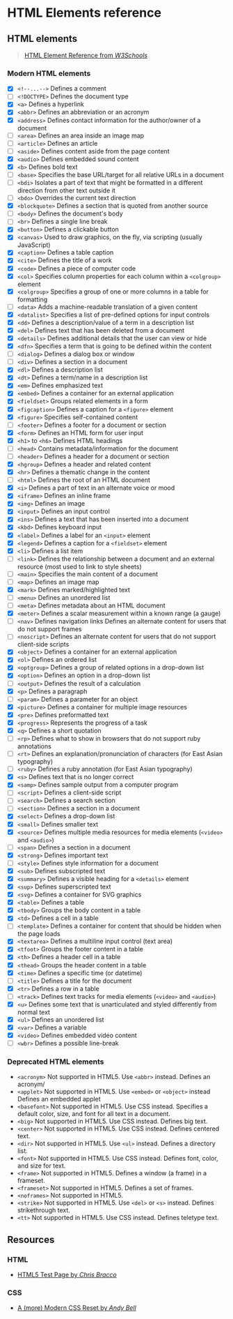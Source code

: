 # HTML Elements reference

## HTML elements

> [HTML Element Reference from _W3Schools_](https://www.w3schools.com/tags/default.asp)

### Modern HTML elements

- [x] `<!--...-->` Defines a comment
- [ ] `<!DOCTYPE>` Defines the document type
- [x] `<a>` Defines a hyperlink
- [x] `<abbr>` Defines an abbreviation or an acronym
- [x] `<address>` Defines contact information for the author/owner of a document
- [ ] `<area>` Defines an area inside an image map
- [ ] `<article>` Defines an article
- [ ] `<aside>` Defines content aside from the page content
- [x] `<audio>` Defines embedded sound content
- [x] `<b>` Defines bold text
- [ ] `<base>` Specifies the base URL/target for all relative URLs in a document
- [ ] `<bdi>` Isolates a part of text that might be formatted in a different direction from other text outside it
- [ ] `<bdo>` Overrides the current text direction
- [x] `<blockquote>` Defines a section that is quoted from another source
- [ ] `<body>` Defines the document's body
- [ ] `<br>` Defines a single line break
- [x] `<button>` Defines a clickable button
- [x] `<canvas>` Used to draw graphics, on the fly, via scripting (usually JavaScript)
- [x] `<caption>` Defines a table caption
- [x] `<cite>` Defines the title of a work
- [x] `<code>` Defines a piece of computer code
- [x] `<col>` Specifies column properties for each column within a `<colgroup>` element
- [x] `<colgroup>` Specifies a group of one or more columns in a table for formatting
- [ ] `<data>` Adds a machine-readable translation of a given content
- [x] `<datalist>` Specifies a list of pre-defined options for input controls
- [x] `<dd>` Defines a description/value of a term in a description list
- [x] `<del>` Defines text that has been deleted from a document
- [x] `<details>` Defines additional details that the user can view or hide
- [x] `<dfn>` Specifies a term that is going to be defined within the content
- [ ] `<dialog>` Defines a dialog box or window
- [ ] `<div>` Defines a section in a document
- [x] `<dl>` Defines a description list
- [x] `<dt>` Defines a term/name in a description list
- [x] `<em>` Defines emphasized text
- [x] `<embed>` Defines a container for an external application
- [x] `<fieldset>` Groups related elements in a form
- [x] `<figcaption>` Defines a caption for a `<figure>` element
- [x] `<figure>` Specifies self-contained content
- [ ] `<footer>` Defines a footer for a document or section
- [x] `<form>` Defines an HTML form for user input
- [x] `<h1>` to `<h6>` Defines HTML headings
- [ ] `<head>` Contains metadata/information for the document
- [ ] `<header>` Defines a header for a document or section
- [x] `<hgroup>` Defines a header and related content
- [x] `<hr>` Defines a thematic change in the content
- [ ] `<html>` Defines the root of an HTML document
- [x] `<i>` Defines a part of text in an alternate voice or mood
- [x] `<iframe>` Defines an inline frame
- [x] `<img>` Defines an image
- [x] `<input>` Defines an input control
- [x] `<ins>` Defines a text that has been inserted into a document
- [x] `<kbd>` Defines keyboard input
- [x] `<label>` Defines a label for an `<input>` element
- [x] `<legend>` Defines a caption for a `<fieldset>` element
- [x] `<li>` Defines a list item
- [ ] `<link>` Defines the relationship between a document and an external resource (most used to link to style sheets)
- [ ] `<main>` Specifies the main content of a document
- [ ] `<map>` Defines an image map
- [x] `<mark>` Defines marked/highlighted text
- [ ] `<menu>` Defines an unordered list
- [ ] `<meta>` Defines metadata about an HTML document
- [x] `<meter>` Defines a scalar measurement within a known range (a gauge)
- [ ] `<nav>` Defines navigation links
      Defines an alternate content for users that do not support frames
- [ ] `<noscript>` Defines an alternate content for users that do not support client-side scripts
- [x] `<object>` Defines a container for an external application
- [x] `<ol>` Defines an ordered list
- [x] `<optgroup>` Defines a group of related options in a drop-down list
- [x] `<option>` Defines an option in a drop-down list
- [ ] `<output>` Defines the result of a calculation
- [x] `<p>` Defines a paragraph
- [ ] `<param>` Defines a parameter for an object
- [x] `<picture>` Defines a container for multiple image resources
- [x] `<pre>` Defines preformatted text
- [x] `<progress>` Represents the progress of a task
- [x] `<q>` Defines a short quotation
- [ ] `<rp>` Defines what to show in browsers that do not support ruby annotations
- [ ] `<rt>` Defines an explanation/pronunciation of characters (for East Asian typography)
- [ ] `<ruby>` Defines a ruby annotation (for East Asian typography)
- [x] `<s>` Defines text that is no longer correct
- [x] `<samp>` Defines sample output from a computer program
- [ ] `<script>` Defines a client-side script
- [ ] `<search>` Defines a search section
- [ ] `<section>` Defines a section in a document
- [x] `<select>` Defines a drop-down list
- [x] `<small>` Defines smaller text
- [x] `<source>` Defines multiple media resources for media elements (`<video>` and `<audio>`)
- [ ] `<span>` Defines a section in a document
- [x] `<strong>` Defines important text
- [ ] `<style>` Defines style information for a document
- [x] `<sub>` Defines subscripted text
- [x] `<summary>` Defines a visible heading for a `<details>` element
- [x] `<sup>` Defines superscripted text
- [x] `<svg>` Defines a container for SVG graphics
- [x] `<table>` Defines a table
- [x] `<tbody>` Groups the body content in a table
- [x] `<td>` Defines a cell in a table
- [ ] `<template>` Defines a container for content that should be hidden when the page loads
- [x] `<textarea>` Defines a multiline input control (text area)
- [x] `<tfoot>` Groups the footer content in a table
- [x] `<th>` Defines a header cell in a table
- [x] `<thead>` Groups the header content in a table
- [x] `<time>` Defines a specific time (or datetime)
- [ ] `<title>` Defines a title for the document
- [x] `<tr>` Defines a row in a table
- [ ] `<track>` Defines text tracks for media elements (`<video>` and `<audio>`)
- [x] `<u>` Defines some text that is unarticulated and styled differently from normal text
- [x] `<ul>` Defines an unordered list
- [x] `<var>` Defines a variable
- [x] `<video>` Defines embedded video content
- [ ] `<wbr>` Defines a possible line-break

### Deprecated HTML elements

- `<acronym>` Not supported in HTML5. Use `<abbr>` instead. Defines an acronym/
- `<applet>` Not supported in HTML5. Use `<embed>` or `<object>` instead
  Defines an embedded applet
- `<basefont>` Not supported in HTML5. Use CSS instead. Specifies a default color, size, and font for all text in a document.
- `<big>` Not supported in HTML5. Use CSS instead. Defines big text.
- `<center>` Not supported in HTML5. Use CSS instead. Defines centered text.
- `<dir>` Not supported in HTML5. Use `<ul>` instead. Defines a directory list.
- `<font>` Not supported in HTML5. Use CSS instead. Defines font, color, and size for text.
- `<frame>` Not supported in HTML5. Defines a window (a frame) in a frameset.
- `<frameset>` Not supported in HTML5. Defines a set of frames.
- `<noframes>` Not supported in HTML5.
- `<strike>` Not supported in HTML5. Use `<del>` or `<s>` instead. Defines strikethrough text.
- `<tt>` Not supported in HTML5. Use CSS instead. Defines teletype text.

## Resources

### HTML

- [HTML5 Test Page by _Chris Bracco_](https://github.com/cbracco/html5-test-page)

### CSS

- [A (more) Modern CSS Reset by _Andy Bell_](https://andy-bell.co.uk/a-more-modern-css-reset/)
